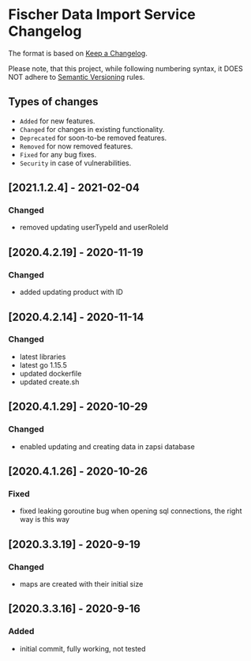 # Fischer Data Import Service Changelog

The format is based on [Keep a Changelog](http://keepachangelog.com/en/1.0.0/).

Please note, that this project, while following numbering syntax, it DOES NOT
adhere to [Semantic Versioning](http://semver.org/spec/v2.0.0.html) rules.

## Types of changes

* ```Added``` for new features.
* ```Changed``` for changes in existing functionality.
* ```Deprecated``` for soon-to-be removed features.
* ```Removed``` for now removed features.
* ```Fixed``` for any bug fixes.
* ```Security``` in case of vulnerabilities.

## [2021.1.2.4] - 2021-02-04

### Changed
- removed updating userTypeId and userRoleId

## [2020.4.2.19] - 2020-11-19

### Changed
- added updating product with ID

## [2020.4.2.14] - 2020-11-14

### Changed
- latest libraries
- latest go 1.15.5
- updated dockerfile
- updated create.sh

## [2020.4.1.29] - 2020-10-29

###  Changed
- enabled updating and creating data in zapsi database

## [2020.4.1.26] - 2020-10-26

### Fixed
- fixed leaking goroutine bug when opening sql connections, the right way is this way

## [2020.3.3.19] - 2020-9-19

### Changed
- maps are created with their initial size

## [2020.3.3.16] - 2020-9-16

### Added
- initial commit, fully working, not tested